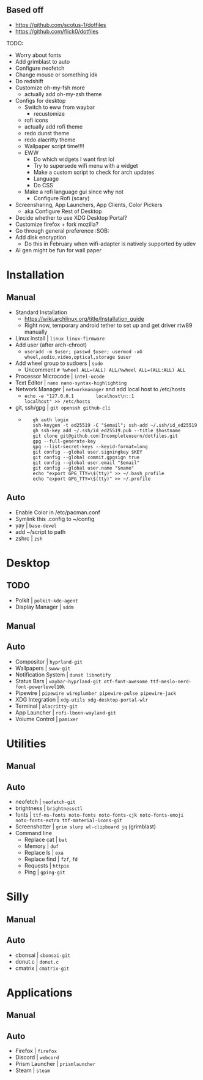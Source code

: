 ## Based off

- https://github.com/scotus-1/dotfiles
- https://github.com/flick0/dotfiles

TODO:
- Worry about fonts
- Add grimblast to auto
- Configure neofetch
- Change mouse or something idk
- Do redshift
- Customize oh-my-fsh more
  - actually add oh-my-zsh theme
- Configs for desktop
  - Switch to eww from waybar
    - recustomize
  - rofi icons
  - actually add rofi theme
  - redo dunst theme
  - redo alacritty theme
  - Wallpaper script time!!!!
  - EWW
    - Do which widgets I want first lol
    - Try to supersede wifi menu with a widget
    - Make a custom script to check for arch updates
    - Language
    - Do CSS
  - Make a rofi language gui since why not
      - Configure Rofi (scary)
- Screensharing, App Launchers, App Clients, Color Pickers
    - aka Configure Rest of Desktop
- Decide whether to use XDG Desktop Portal?
- Customize firefox + fork mozilla? 
- Go through general preference :SOB:
- Add disk encryption
  - Do this in February when wifi-adapter is natively supported by udev
- AI gen might be fun for wall paper

# Installation

## Manual
- Standard Installation
  - https://wiki.archlinux.org/title/Installation_guide
  - Right now, temporary android tether to set up and get driver rtw89 manually
- Linux install | `linux linux-firmware`
- Add user (after arch-chroot) 
  - `useradd -m $user; passwd $user; usermod -aG wheel,audio,video,optical,storage $user`
- Add wheel group to sudoers | `sudo`
  - Uncomment `# %wheel ALL=(ALL) ALL/%wheel ALL=(ALL:ALL) ALL`
- Processor Microcode | `intel-ucode`
- Text Editor | `nano nano-syntax-highlighting`
- Network Manager | `networkmanager` and add local host to /etc/hosts
  - `echo -e "127.0.0.1        localhost\n::1              localhost" >> /etc/hosts`
- git, ssh/gpg | `git openssh github-cli`
  - ```
       gh auth login
       ssh-keygen -t ed25519 -C "$email"; ssh-add ~/.ssh/id_ed25519
       gh ssh-key add ~/.ssh/id_ed25519.pub --title $hostname
       git clone git@github.com:Incompleteusern/dotfiles.git
       gpg --full-generate-key
       gpg --list-secret-keys --keyid-format=long
       git config --global user.signingkey $KEY
       git config --global commit.gpgsign true
       git config --global user.email "$email"
       git config --global user.name "$name"
       echo "export GPG_TTY=\$(tty)" >> ~/.bash_profile
       echo "export GPG_TTY=\$(tty)" >> ~/.profile

## Auto
- Enable Color in /etc/pacman.conf
- Symlink this .config to ~/config
- yay | `base-devel`
- add ~/script to path
- zshrc | `zsh`

# Desktop

## TODO
- Polkit | `polkit-kde-agent` 
- Display Manager | `sddm`

## Manual

## Auto
- Compositor | `hyprland-git` 
- Wallpapers | `swww-git` 
- Notification System | `dunst libnotify` 
- Status Bars | `waybar-hyprland-git otf-font-awesome ttf-meslo-nerd-font-powerlevel10k`
- Pipewire | `pipewire wireplumber pipewire-pulse pipewire-jack `
- XDG Integration | `xdg-utils xdg-desktop-portal-wlr`
- Terminal | `alacritty-git`
- App Launcher | `rofi-lbonn-wayland-git` 
- Volume Control | `pamixer`

# Utilities
## Manual
## Auto
- neofetch | `neofetch-git`
- brightness | `brightnessctl`
- fonts | `ttf-ms-fonts noto-fonts noto-fonts-cjk noto-fonts-emoji noto-fonts-extra ttf-material-icons-git`
- Screenshotter | `grim slurp wl-clipboard jq` (grimblast)
- Command line
  - Replace cat | `bat`
  - Memory | `duf`
  - Replace ls | `exa`
  - Replace find | `fzf`, `fd`
  - Requests | `httpie`
  - Ping | `gping-git`

# Silly
## Manual
## Auto
- cbonsai | `cbonsai-git`
- donut.c | `donut.c`
- cmatrix | `cmatrix-git`
# Applications

## Manual
## Auto
- Firefox | `firefox`
- Discord | `webcord`
- Prism Launcher | `prismlauncher`
- Steam | `steam`
